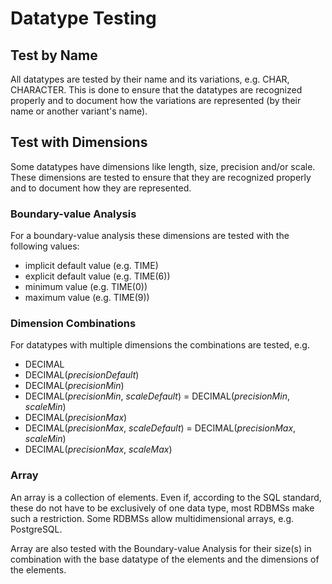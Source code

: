 # Datatype Testing

## Test by Name
All datatypes are tested by their name and its variations, e.g. CHAR, CHARACTER. This is done to ensure that the 
datatypes are recognized properly and to document how the variations are represented (by their name or another 
variant's name). 

## Test with Dimensions
Some datatypes have dimensions like length, size, precision and/or scale. These dimensions are tested to ensure that 
they are recognized properly and to document how they are represented.

### Boundary-value Analysis
For a boundary-value analysis these dimensions are tested with the following values:

* implicit default value (e.g. TIME)
* explicit default value (e.g. TIME(6))
* minimum value (e.g. TIME(0))
* maximum value (e.g. TIME(9))

### Dimension Combinations
For datatypes with multiple dimensions the combinations are tested, e.g. 

* DECIMAL
* DECIMAL(_precisionDefault_)
* DECIMAL(_precisionMin_)
* DECIMAL(_precisionMin_, _scaleDefault_) = DECIMAL(_precisionMin_, _scaleMin_)
* DECIMAL(_precisionMax_)
* DECIMAL(_precisionMax_, _scaleDefault_) = DECIMAL(_precisionMax_, _scaleMin_)
* DECIMAL(_precisionMax_, _scaleMax_)

### Array

An array is a collection of elements.
Even if, according to the SQL standard, these do not have to be exclusively of one data type, most RDBMSs make such a 
restriction. Some RDBMSs allow multidimensional arrays, e.g. PostgreSQL.

Array are also tested with the Boundary-value Analysis for their size(s) in combination with the base datatype of 
the elements and the dimensions of the elements.

